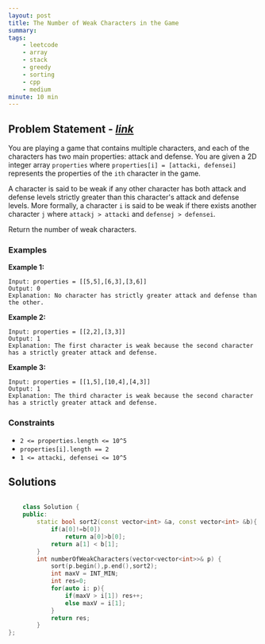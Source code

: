 ```yaml
---
layout: post
title: The Number of Weak Characters in the Game                       
summary:
tags:
    - leetcode
    - array
    - stack
    - greedy
    - sorting
    - cpp
    - medium
minute: 10 min
---
```


## Problem Statement - [*link*](https://leetcode.com/problems/the-number-of-weak-characters-in-the-game/description/)  

You are playing a game that contains multiple characters, and each of the characters has two main properties: attack and defense. You are given a 2D integer array `properties` where `properties[i] = [attacki, defensei]` represents the properties of the `ith` character in the game.

A character is said to be weak if any other character has both attack and defense levels strictly greater than this character's attack and defense levels. More formally, a character `i` is said to be weak if there exists another character `j` where `attackj > attacki` and `defensej > defensei`.

Return the number of weak characters.


### Examples


**Example 1:**   
```
Input: properties = [[5,5],[6,3],[3,6]]
Output: 0
Explanation: No character has strictly greater attack and defense than the other.
```


**Example 2:**   
```
Input: properties = [[2,2],[3,3]]
Output: 1
Explanation: The first character is weak because the second character has a strictly greater attack and defense.
```

**Example 3:**   
```
Input: properties = [[1,5],[10,4],[4,3]]
Output: 1
Explanation: The third character is weak because the second character has a strictly greater attack and defense.
```


### Constraints

+ `2 <= properties.length <= 10^5`
+ `properties[i].length == 2`
+ `1 <= attacki, defensei <= 10^5`

## Solutions

```cpp

    class Solution {
    public:
        static bool sort2(const vector<int> &a, const vector<int> &b){
            if(a[0]!=b[0])
                return a[0]>b[0];
            return a[1] < b[1];
        }
        int numberOfWeakCharacters(vector<vector<int>>& p) {
            sort(p.begin(),p.end(),sort2);
            int maxV = INT_MIN;
            int res=0;
            for(auto i: p){
                if(maxV > i[1]) res++;
                else maxV = i[1];
            }
            return res;
        }
};
```

